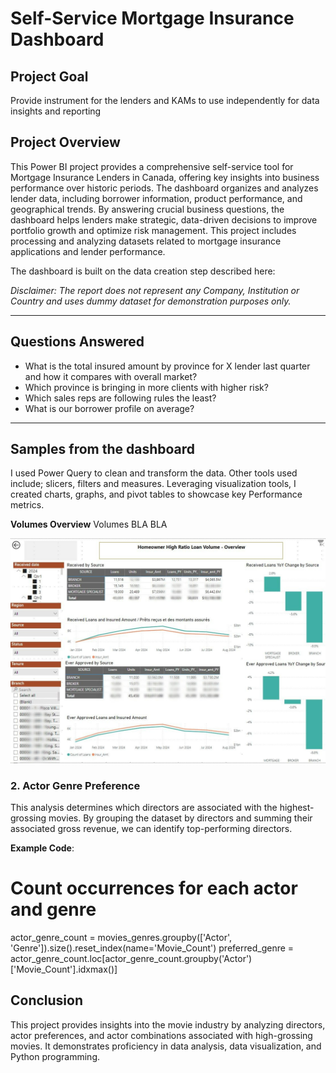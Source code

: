 # Self-Service Mortgage Insurance Dashboard

## Project Goal
Provide instrument for the lenders and KAMs to use independently for data insights and reporting

## Project Overview
This Power BI project provides a comprehensive self-service tool for Mortgage Insurance Lenders in Canada, offering key insights into business performance over historic periods. The dashboard organizes and analyzes lender data, including borrower information, product performance, and geographical trends. By answering crucial business questions, the dashboard helps lenders make strategic, data-driven decisions to improve portfolio growth and optimize risk management. This project includes processing and analyzing datasets related to mortgage insurance applications and lender performance.

The dashboard is built on the data creation step described here:

*Disclaimer: The report does not represent any Company, Institution or Country  and uses dummy dataset for demonstration purposes only.*
  
---

## Questions Answered

* What is the total insured amount by province for X lender last quarter and how it compares with overall market?
* Which province is bringing in more clients with higher risk?
* Which sales reps are following rules the least?
* What is our borrower profile on average?

---

## Samples from the dashboard

I used Power Query to clean and transform the data. Other tools used include; slicers, filters and measures. Leveraging visualization tools, I created charts, graphs, and pivot tables to showcase key Performance metrics.

**Volumes Overview**
Volumes BLA BLA

![](Volumes.png)



### 2. **Actor Genre Preference**

This analysis determines which directors are associated with the highest-grossing movies. By grouping the dataset by directors and summing their associated gross revenue, we can identify top-performing directors.

**Example Code**:

# Count occurrences for each actor and genre
actor_genre_count = movies_genres.groupby(['Actor', 'Genre']).size().reset_index(name='Movie_Count')
preferred_genre = actor_genre_count.loc[actor_genre_count.groupby('Actor')['Movie_Count'].idxmax()]

## Conclusion
This project provides insights into the movie industry by analyzing directors, actor preferences, and actor combinations associated with high-grossing movies. It demonstrates proficiency in data analysis, data visualization, and Python programming.
